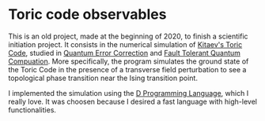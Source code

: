 # Toric code observables

This is an old project, made at the beginning of 2020, to finish a scientific initiation project. 
It consists in the numerical simulation of [Kitaev's Toric Code](https://en.wikipedia.org/wiki/Toric_code), studied in [Quantum Error Correction](https://en.wikipedia.org/wiki/Quantum_error_correction) 
and [Fault Tolerant Quantum Compuation](https://arxiv.org/pdf/quant-ph/9712048.pdf). 
More specifically, the program simulates the ground state of the Toric Code in the presence of a transverse field perturbation to see a 
topological phase transition near the Ising transition point.

I implemented the simulation using the [D Programming Language](https://dlang.org/), which I really love. It was choosen because I desired a fast language with high-level functionalities.
